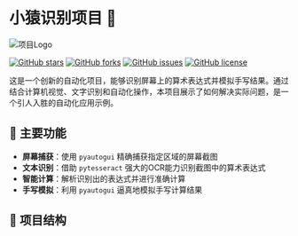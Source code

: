 # 小猿识别项目 🐒

![项目Logo](images/logo.png)

[![GitHub stars](https://img.shields.io/github/stars/yourusername/xiayuan-recognition.svg)](https://github.com/yourusername/xiayuan-recognition/stargazers)
[![GitHub forks](https://img.shields.io/github/forks/yourusername/xiayuan-recognition.svg)](https://github.com/yourusername/xiayuan-recognition/network)
[![GitHub issues](https://img.shields.io/github/issues/yourusername/xiayuan-recognition.svg)](https://github.com/yourusername/xiayuan-recognition/issues)
[![GitHub license](https://img.shields.io/github/license/yourusername/xiayuan-recognition.svg)](https://github.com/yourusername/xiayuan-recognition/blob/master/LICENSE)

这是一个创新的自动化项目，能够识别屏幕上的算术表达式并模拟手写结果。通过结合计算机视觉、文字识别和自动化操作，本项目展示了如何解决实际问题，是一个引人入胜的自动化应用示例。

## 🚀 主要功能

- **屏幕捕获**：使用 `pyautogui` 精确捕获指定区域的屏幕截图
- **文本识别**：借助 `pytesseract` 强大的OCR能力识别截图中的算术表达式
- **智能计算**：解析识别出的表达式并进行准确计算
- **手写模拟**：利用 `pyautogui` 逼真地模拟手写计算结果

## 📁 项目结构

